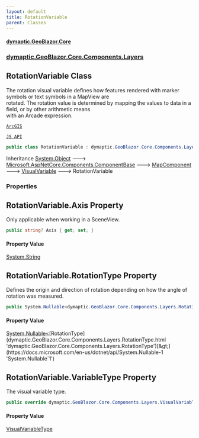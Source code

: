 ```yaml
---
layout: default
title: RotationVariable
parent: Classes
---
```

#### [dymaptic.GeoBlazor.Core](index.html 'index')
### [dymaptic.GeoBlazor.Core.Components.Layers](index.html#dymaptic.GeoBlazor.Core.Components.Layers 'dymaptic.GeoBlazor.Core.Components.Layers')

## RotationVariable Class

The rotation visual variable defines how features rendered with marker symbols or text symbols in a MapView are  
rotated. The rotation value is determined by mapping the values to data in a field, or by other arithmetic means  
with an Arcade expression.  
<a target="_blank" href="https://developers.arcgis.com/javascript/latest/api-reference/esri-renderers-visualVariables-RotationVariable.html">  
    ArcGIS  
    JS API  
</a>

```csharp
public class RotationVariable : dymaptic.GeoBlazor.Core.Components.Layers.VisualVariable
```

Inheritance [System.Object](https://docs.microsoft.com/en-us/dotnet/api/System.Object 'System.Object') &#129106; [Microsoft.AspNetCore.Components.ComponentBase](https://docs.microsoft.com/en-us/dotnet/api/Microsoft.AspNetCore.Components.ComponentBase 'Microsoft.AspNetCore.Components.ComponentBase') &#129106; [MapComponent](dymaptic.GeoBlazor.Core.Components.MapComponent.html 'dymaptic.GeoBlazor.Core.Components.MapComponent') &#129106; [VisualVariable](dymaptic.GeoBlazor.Core.Components.Layers.VisualVariable.html 'dymaptic.GeoBlazor.Core.Components.Layers.VisualVariable') &#129106; RotationVariable
### Properties

<a name='dymaptic.GeoBlazor.Core.Components.Layers.RotationVariable.Axis'></a>

## RotationVariable.Axis Property

Only applicable when working in a SceneView.

```csharp
public string? Axis { get; set; }
```

#### Property Value
[System.String](https://docs.microsoft.com/en-us/dotnet/api/System.String 'System.String')

<a name='dymaptic.GeoBlazor.Core.Components.Layers.RotationVariable.RotationType'></a>

## RotationVariable.RotationType Property

Defines the origin and direction of rotation depending on how the angle of rotation was measured.

```csharp
public System.Nullable<dymaptic.GeoBlazor.Core.Components.Layers.RotationType> RotationType { get; set; }
```

#### Property Value
[System.Nullable&lt;](https://docs.microsoft.com/en-us/dotnet/api/System.Nullable-1 'System.Nullable`1')[RotationType](dymaptic.GeoBlazor.Core.Components.Layers.RotationType.html 'dymaptic.GeoBlazor.Core.Components.Layers.RotationType')[&gt;](https://docs.microsoft.com/en-us/dotnet/api/System.Nullable-1 'System.Nullable`1')

<a name='dymaptic.GeoBlazor.Core.Components.Layers.RotationVariable.VariableType'></a>

## RotationVariable.VariableType Property

The visual variable type.

```csharp
public override dymaptic.GeoBlazor.Core.Components.Layers.VisualVariableType VariableType { get; }
```

#### Property Value
[VisualVariableType](dymaptic.GeoBlazor.Core.Components.Layers.VisualVariableType.html 'dymaptic.GeoBlazor.Core.Components.Layers.VisualVariableType')
